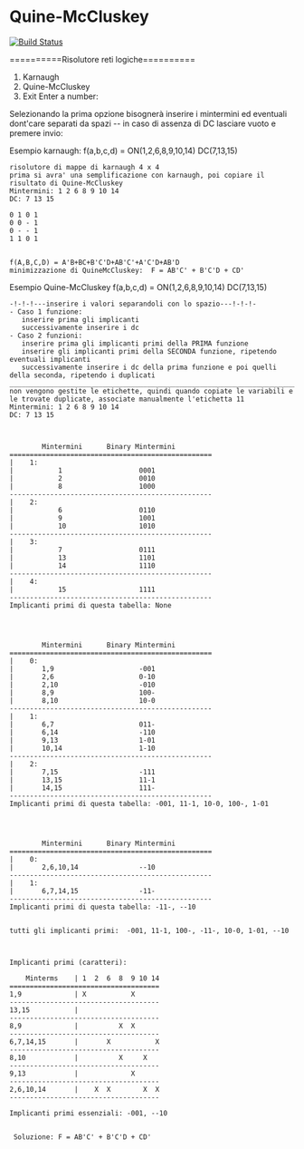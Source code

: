 # Quine-McCluskey
[![Build Status](https://travis-ci.org/codecentric/springboot-sample-app.svg?branch=master)](https://travis-ci.org/codecentric/springboot-sample-app)

==========Risolutore reti logiche==========
1) Karnaugh
2) Quine-McCluskey
0) Exit
Enter a number: 

Selezionando la prima opzione bisognerà inserire i mintermini ed eventuali dont'care separati da spazi
-- in caso di assenza di DC lasciare vuoto e premere invio:

Esempio karnaugh:
f(a,b,c,d) = ON(1,2,6,8,9,10,14) DC(7,13,15)

    risolutore di mappe di karnaugh 4 x 4 
    prima si avra' una semplificazione con karnaugh, poi copiare il risultato di Quine-McCluskey
    Mintermini: 1 2 6 8 9 10 14 
    DC: 7 13 15

    0 1 0 1 
    0 0 - 1 
    0 - - 1 
    1 1 0 1 


    f(A,B,C,D) = A'B+BC+B'C'D+AB'C'+A'C'D+AB'D
    minimizzazione di QuineMcCluskey:  F = AB'C' + B'C'D + CD'
    
Esempio Quine-McCluskey
f(a,b,c,d) = ON(1,2,6,8,9,10,14) DC(7,13,15)

    -!-!-!---inserire i valori separandoli con lo spazio---!-!-!-
    - Caso 1 funzione:
       inserire prima gli implicanti
       successivamente inserire i dc
    - Caso 2 funzioni:
       inserire prima gli implicanti primi della PRIMA funzione 
       inserire gli implicanti primi della SECONDA funzione, ripetendo eventuali implicanti
       successivamente inserire i dc della prima funzione e poi quelli della seconda, ripetendo i duplicati
    _________________________________________________________________________________________________________________________________
    non vengono gestite le etichette, quindi quando copiate le variabili e le trovate duplicate, associate manualmente l'etichetta 11
    Mintermini: 1 2 6 8 9 10 14
    DC: 7 13 15


    
            Mintermini		Binary Mintermini
    ==================================================
    |    1:
    |		    1                   0001
    |		    2                   0010
    |		    8                   1000
    --------------------------------------------------
    |    2:
    |		    6                   0110
    |		    9                   1001
    |		    10                  1010
    --------------------------------------------------
    |    3:
    |		    7                   0111
    |		    13                  1101
    |		    14                  1110
    --------------------------------------------------
    |    4:
    |		    15                  1111
    --------------------------------------------------
    Implicanti primi di questa tabella: None




            Mintermini		Binary Mintermini
    ==================================================
    |    0:
    |		1,9                     -001
    |		2,6                     0-10
    |		2,10                    -010
    |		8,9                     100-
    |		8,10                    10-0
    --------------------------------------------------
    |    1:
    |		6,7                     011-
    |		6,14                    -110
    |		9,13                    1-01
    |		10,14                   1-10
    --------------------------------------------------
    |    2:
    |		7,15                    -111
    |		13,15                   11-1
    |		14,15                   111-
    --------------------------------------------------
    Implicanti primi di questa tabella: -001, 11-1, 10-0, 100-, 1-01




            Mintermini		Binary Mintermini
    ==================================================
    |    0:
    |		2,6,10,14               --10
    --------------------------------------------------
    |    1:
    |		6,7,14,15               -11-
    --------------------------------------------------
    Implicanti primi di questa tabella: -11-, --10


    tutti gli implicanti primi:  -001, 11-1, 100-, -11-, 10-0, 1-01, --10



    Implicanti primi (caratteri):

        Minterms    | 1  2  6  8  9 10 14
    =====================================
    1,9             | X           X
    -------------------------------------
    13,15           |
    -------------------------------------
    8,9             |          X  X
    -------------------------------------
    6,7,14,15       |       X           X
    -------------------------------------
    8,10            |          X     X
    -------------------------------------
    9,13            |             X
    -------------------------------------
    2,6,10,14       |    X  X        X  X
    -------------------------------------

    Implicanti primi essenziali: -001, --10


     Soluzione: F = AB'C' + B'C'D + CD'
